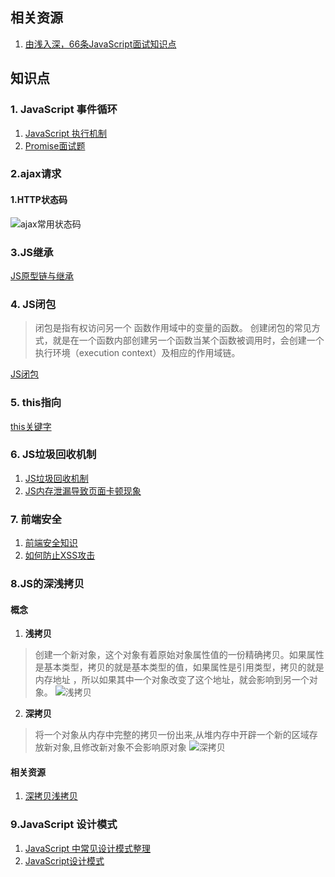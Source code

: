 ## 相关资源
1. [由浅入深，66条JavaScript面试知识点](https://juejin.cn/post/6844904200917221389)
## 知识点
### 1. JavaScript 事件循环
1. [JavaScript 执行机制](https://juejin.cn/post/6844903512845860872)
2. [Promise面试题](https://juejin.cn/post/6844904077537574919)

### 2.ajax请求
#### 1.HTTP状态码
![ajax常用状态码](/ajax常用状态码.png)

### 3.JS继承
[JS原型链与继承](https://juejin.cn/post/6844903475021627400)

### 4. JS闭包
>闭包是指有权访问另一个 函数作用域中的变量的函数。
>创建闭包的常见方式，就是在一个函数内部创建另一个函数当某个函数被调用时，会创建一个执行环境（execution context）及相应的作用域链。

[JS闭包](https://juejin.cn/post/6844903858636849159)

### 5. this指向
[this关键字](https://juejin.cn/post/6844903939691773960)

### 6. JS垃圾回收机制
1. [JS垃圾回收机制](https://juejin.cn/post/6981588276356317214)
2. [JS内存泄漏导致页面卡顿现象](https://juejin.cn/post/6947841638118998029)

### 7. 前端安全
1. [前端安全知识](https://juejin.cn/post/6844903502968258574)
2. [如何防止XSS攻击](https://juejin.cn/post/6844903685122703367)

### 8.JS的深浅拷贝
#### 概念
1. **浅拷贝**
>创建一个新对象，这个对象有着原始对象属性值的一份精确拷贝。如果属性是基本类型，拷贝的就是基本类型的值，如果属性是引用类型，拷贝的就是内存地址 ，所以如果其中一个对象改变了这个地址，就会影响到另一个对象。
![浅拷贝](/浅拷贝.png)
2. **深拷贝**
>将一个对象从内存中完整的拷贝一份出来,从堆内存中开辟一个新的区域存放新对象,且修改新对象不会影响原对象
![深拷贝](/深拷贝.png)

#### 相关资源
1. [深拷贝浅拷贝](https://juejin.cn/post/6844903929705136141)

### 9.JavaScript 设计模式
1. [JavaScript 中常见设计模式整理](https://juejin.cn/post/6844903607452581896)
2. [JavaScript设计模式](https://juejin.cn/post/6844903503266054157)



